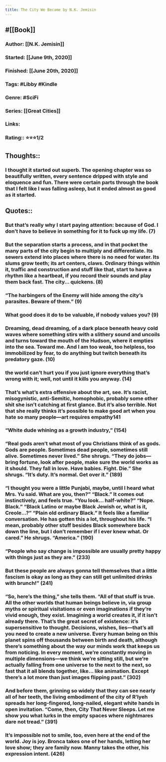 ```yaml
---
title: The City We Became by N.K. Jemisin
---
```


## #[[Book]]
### Author: [[N.K. Jemisin]]

### Started: [[June 9th, 2020]]

### Finished: [[June 20th, 2020]]

### Tags: #Libby #Kindle 

### Genre: #SciFi 

### Series: [[Great Cities]]

### Links:

### Rating:: ⭐⭐⭐1/2

## Thoughts::
### I thought it started out superb. The opening chapter was so beautifully written, every sentence dripped with style and eloquence and fun. There were certain parts through the book that I felt like I was falling asleep, but it ended almost as good as it started.

## Quotes::
### But that’s really why I start paying attention: because of God. I don’t have to believe in something for it to fuck up my life. (7)

### But the separation starts a process, and in that pocket the many parts of the city begin to multiply and differentiate. Its sewers extend into places where there is no need for water. Its slums grow teeth; its art centers, claws. Ordinary things within it, traffic and construction and stuff like that, start to have a rhythm like a heartbeat, if you record their sounds and play them back fast. The city… quickens. (8)

### “The harbingers of the Enemy will hide among the city’s parasites. Beware of them.” (9)

### What good does it do to be valuable, if nobody values you? (9)

### Dreaming, dead dreaming, of a dark place beneath heavy cold waves where something stirs with a slithery sound and uncoils and turns toward the mouth of the Hudson, where it empties into the sea. Toward me. And I am too weak, too helpless, too immobilized by fear, to do anything but twitch beneath its predatory gaze. (10)

### the world can’t hurt you if you just ignore everything that’s wrong with it; well, not until it kills you anyway. (14)

### That’s what’s extra offensive about the art, see. It’s racist, misogynistic, anti-Semitic, homophobic, probably some other shit she isn’t catching at first glance. But it’s also terrible. Not that she really thinks it’s possible to make good art when you hate so many people—art requires empathy141

### “White dude whining as a growth industry,” (154)

### “Real gods aren’t what most of you Christians think of as gods. Gods are people. Sometimes dead people, sometimes still alive. Sometimes never lived.” She shrugs. “They do jobs—bring fortune, look after people, make sure the world works as it should. They fall in love. Have babies. Fight. Die.” She shrugs. “It’s duty. It’s normal. Get over it.” (189)

### “I thought you were a little Punjabi, maybe, until I heard what Mrs. Yu said. What are you, then?” “Black.” It comes out instinctively, and feels true. “You look… half-white?” “Nope. Black.” “Black Latino or maybe Black Jewish or, what is it, Creole…?” “Plain old ordinary Black.” It feels like a familiar conversation. He has gotten this a lot, throughout his life. “I mean, probably other stuff besides Black somewhere back down the line, but I don’t remember if I ever knew what. Or cared.” He shrugs. “America.” (190)

### “People who say change is impossible are usually pretty happy with things just as they are.” (233)

### But these people are always gonna tell themselves that a little fascism is okay as long as they can still get unlimited drinks with brunch!” (241)

### “So, here’s the thing,” she tells them. “All of that stuff is true. All the other worlds that human beings believe in, via group myths or spiritual visitations or even imaginations if they’re vivid enough, they exist. Imagining a world creates it, if it isn’t already there. That’s the great secret of existence: it’s supersensitive to thought. Decisions, wishes, lies—that’s all you need to create a new universe. Every human being on this planet spins off thousands between birth and death, although there’s something about the way our minds work that keeps us from noticing. In every moment, we’re constantly moving in multiple dimensions—we think we’re sitting still, but we’re actually falling from one universe to the next to the next, so fast that it all blends together, like… like animation. Except there’s a lot more than just images flipping past.” (302)

### And before them, grinning so widely that they can see nearly all of her teeth, the living embodiment of the city of R’lyeh spreads her long-fingered, long-nailed, elegant white hands in open invitation. “Come, then, City That Never Sleeps. Let me show you what lurks in the empty spaces where nightmares dare not tread.” (391)

### It’s impossible not to smile, too, even here at the end of the world. Joy is joy. Bronca takes one of her hands, letting her love show; they are family now. Manny takes the other, his expression intent. (426)
